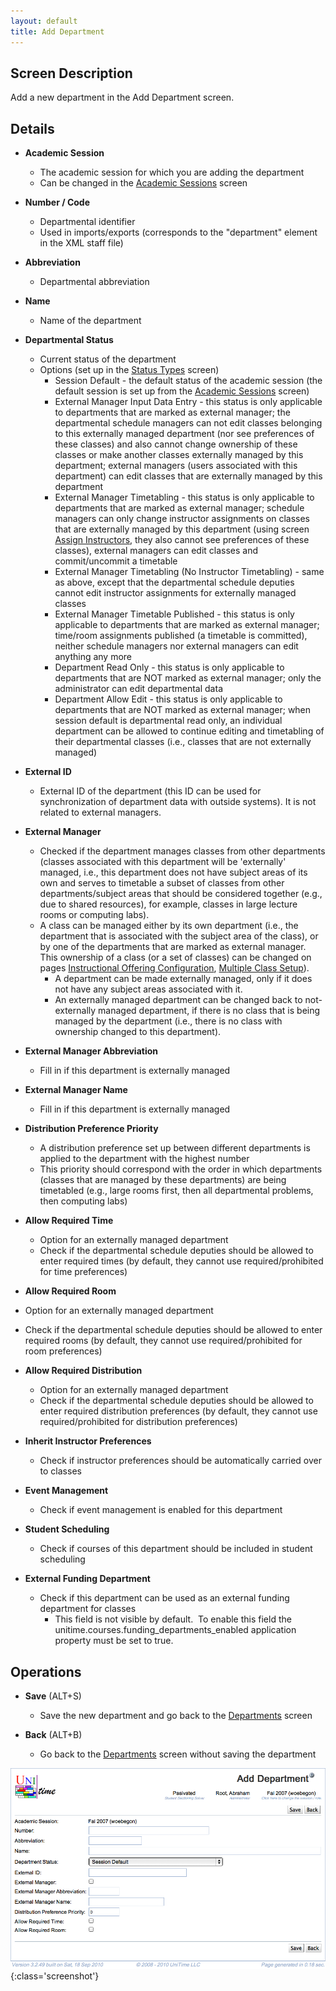 ```yaml
---
layout: default
title: Add Department
---
```



## Screen Description


 Add a new department in the Add Department screen.

## Details

* **Academic Session**
	* The academic session for which you are adding the department
	* Can be changed in the [Academic Sessions](academic-sessions) screen

* **Number / Code**
	* Departmental identifier
	* Used in imports/exports (corresponds to the "department" element in the XML staff file)

* **Abbreviation**
	* Departmental abbreviation

* **Name**
	* Name of the department

* **Departmental Status**
	* Current status of the department
	* Options (set up in the [Status Types](status-types) screen)
		* Session Default - the default status of the academic session (the default session is set up from the [Academic Sessions](academic-sessions) screen)
		* External Manager Input Data Entry - this status is only applicable to departments that are marked as external manager; the departmental schedule managers can not edit classes belonging to this externally managed department (nor see preferences of these classes) and also cannot change ownership of these classes or make another classes externally managed by this department; external managers (users associated with this department) can edit classes that are externally managed by this department
		* External Manager Timetabling - this status is only applicable to departments that are marked as external manager; schedule managers can only change instructor assignments on classes that are externally managed by this department (using screen [Assign Instructors](assign-instructors), they also cannot see preferences of these classes), external managers can edit classes and commit/uncommit a timetable
		* External Manager Timetabling (No Instructor Timetabling) - same as above, except that the departmental schedule deputies cannot edit instructor assignments for externally managed classes
		* External Manager Timetable Published - this status is only applicable to departments that are marked as external manager; time/room assignments published (a timetable is committed), neither schedule managers nor external managers can edit anything any more
		* Department Read Only - this status is only applicable to departments that are NOT marked as external manager; only the administrator can edit departmental data
		* Department Allow Edit - this status is only applicable to departments that are NOT marked as external manager; when session default is departmental read only, an individual department can be allowed to continue editing and timetabling of their departmental classes (i.e., classes that are not externally managed)

* **External ID**
	* External ID of the department (this ID can be used for synchronization of department data with outside systems). It is not related to external managers.

* **External Manager**
	* Checked if the department manages classes from other departments (classes associated with this department will be 'externally' managed, i.e., this department does not have subject areas of its own and serves to timetable a subset of classes from other departments/subject areas that should be considered together (e.g., due to shared resources), for example, classes in large lecture rooms or computing labs).
	* A class can be managed either by its own department (i.e., the department that is associated with the subject area of the class), or by one of the departments that are marked as external manager. This ownership of a class (or a set of classes) can be changed on pages [Instructional Offering Configuration](instructional-offering-configuration), [Multiple Class Setup](multiple-class-setup)).
		* A department can be made externally managed, only if it does not have any subject areas associated with it.
		* An externally managed department can be changed back to not-externally managed department, if there is no class that is being managed by the department (i.e., there is no class with ownership changed to this department).

* **External Manager Abbreviation**
	* Fill in if this department is externally managed

* **External Manager Name**
	* Fill in if this department is externally managed

* **Distribution Preference Priority**
	* A distribution preference set up between different departments is applied to the department with the highest number
	* This priority should correspond with the order in which departments (classes that are managed by these departments) are being timetabled (e.g., large rooms first, then all departmental problems, then computing labs)

* **Allow Required Time**
	* Option for an externally managed department
	* Check if the departmental schedule deputies should be allowed to enter required times (by default, they cannot use required/prohibited for time preferences)

* **Allow Required Room**

* Option for an externally managed department

* Check if the departmental schedule deputies should be allowed to enter required rooms (by default, they cannot use required/prohibited for room preferences)

* **Allow Required Distribution**
	* Option for an externally managed department
	* Check if the departmental schedule deputies should be allowed to enter required distribution preferences (by default, they cannot use required/prohibited for distribution preferences)

* **Inherit Instructor Preferences**
	* Check if instructor preferences should be automatically carried over to classes

* **Event Management**
	* Check if event management is enabled for this department

* **Student Scheduling**
	* Check if courses of this department should be included in student scheduling

* **External Funding Department**
	* Check if this department can be used as an external funding department for classes
		* This field is not visible by default.  To enable this field the unitime.courses.funding_departments_enabled application property must be set to true.

## Operations

* **Save** (ALT+S)
	* Save the new department and go back to the [Departments](departments) screen

* **Back** (ALT+B)
	* Go back to the [Departments](departments) screen without saving the department


![Add Department](images/add-department-1.png){:class='screenshot'}
